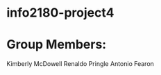 info2180-project4
=================

Group Members:
==============

Kimberly McDowell
Renaldo Pringle
Antonio Fearon
